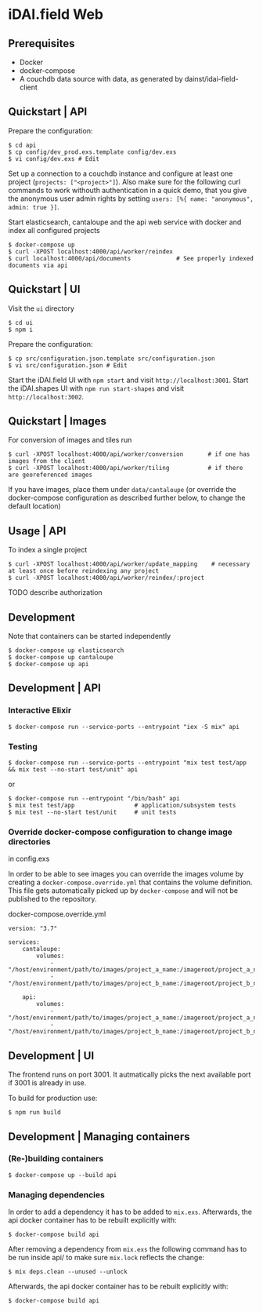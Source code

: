 # iDAI.field Web

## Prerequisites

* Docker
* docker-compose
* A couchdb data source with data, as generated by dainst/idai-field-client

## Quickstart | API

Prepare the configuration:

    $ cd api
    $ cp config/dev_prod.exs.template config/dev.exs
    $ vi config/dev.exs # Edit

Set up a connection to a couchdb instance and configure at least one project (`projects: ["<project>"]`). 
Also make sure for the following curl commands to work withouth authentication in a quick demo,
that you give the anonymous user admin rights by setting `users: [%{ name: "anonymous", admin: true }]`. 

Start elasticsearch, cantaloupe and the api web service with docker and index all configured projects

    $ docker-compose up
    $ curl -XPOST localhost:4000/api/worker/reindex
    $ curl localhost:4000/api/documents             # See properly indexed documents via api

## Quickstart | UI

Visit the `ui` directory

    $ cd ui
    $ npm i

Prepare the configuration:

    $ cp src/configuration.json.template src/configuration.json
    $ vi src/configuration.json # Edit

Start the iDAI.field UI with `npm start` and visit `http://localhost:3001`.
Start the iDAI.shapes UI with `npm run start-shapes` and visit  `http://localhost:3002`.

## Quickstart | Images

For conversion of images and tiles run

    $ curl -XPOST localhost:4000/api/worker/conversion       # if one has images from the client
    $ curl -XPOST localhost:4000/api/worker/tiling           # if there are georeferenced images
    
If you have images, place them under `data/cantaloupe` (or override the docker-compose configuration as described further below, to change the default location)

## Usage | API

To index a single project

    $ curl -XPOST localhost:4000/api/worker/update_mapping    # necessary at least once before reindexing any project
    $ curl -XPOST localhost:4000/api/worker/reindex/:project 

TODO describe authorization

## Development

Note that containers can be started independently

    $ docker-compose up elasticsearch
    $ docker-compose up cantaloupe
    $ docker-compose up api

## Development | API

### Interactive Elixir

    $ docker-compose run --service-ports --entrypoint "iex -S mix" api

### Testing

    $ docker-compose run --service-ports --entrypoint "mix test test/app && mix test --no-start test/unit" api

or
 
    $ docker-compose run --entrypoint "/bin/bash" api
    $ mix test test/app                 # application/subsystem tests
    $ mix test --no-start test/unit     # unit tests

### Override docker-compose configuration to change image directories

in config.exs

In order to be able to see images you can override the images volume by creating
a `docker-compose.override.yml` that contains the volume definition. This
file gets automatically picked up by `docker-compose` and will not be published
to the repository.

docker-compose.override.yml

    version: "3.7"
    
    services:
        cantaloupe:
            volumes:
                - "/host/environment/path/to/images/project_a_name:/imageroot/project_a_name"
                - "/host/environment/path/to/images/project_b_name:/imageroot/project_b_name"
            
        api:    
            volumes:
                - "/host/environment/path/to/images/project_a_name:/imageroot/project_a_name"
                - "/host/environment/path/to/images/project_b_name:/imageroot/project_b_name"

## Development | UI

The frontend runs on port 3001. It autmatically picks the next available port if 3001 is already in use.

To build for production use:

    $ npm run build
            
## Development | Managing containers
            
### (Re-)building containers

    $ docker-compose up --build api

### Managing dependencies

In order to add a dependency it has to be added to `mix.exs`. Afterwards, the api docker container
has to be rebuilt explicitly with:

    $ docker-compose build api

After removing a dependency from `mix.exs` the following command has to be run inside api/ to make
sure `mix.lock` reflects the change:

    $ mix deps.clean --unused --unlock

Afterwards, the api docker container has to be rebuilt explicitly with:

    $ docker-compose build api
